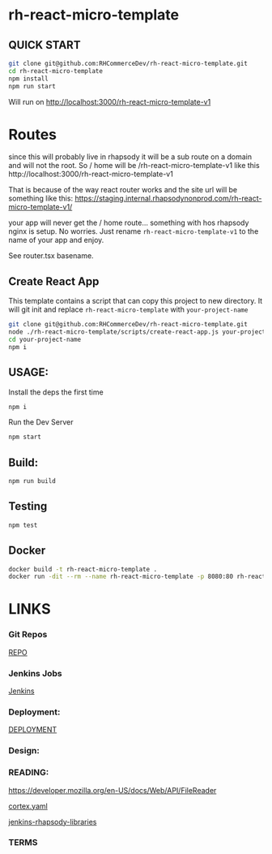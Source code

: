 # rh-react-micro-template

## QUICK START

```sh
git clone git@github.com:RHCommerceDev/rh-react-micro-template.git
cd rh-react-micro-template
npm install
npm run start
```

Will run on [http://localhost:3000/rh-react-micro-template-v1](http://localhost:3000/rh-react-micro-template-v1)

# Routes

since this will probably live in rhapsody it will be a sub route on a domain and will not the root.
So / home will be /rh-react-micro-template-v1 like this
http://localhost:3000/rh-react-micro-template-v1

That is because of the way react router works and the site url will be something like this:
https://staging.internal.rhapsodynonprod.com/rh-react-micro-template-v1/

your app will never get the / home route... something with hos rhapsody nginx is setup.
No worries. Just rename `rh-react-micro-template-v1` to the name of your app and enjoy.

See router.tsx basename.

## Create React App

This template contains a script that can copy this project to new directory.
It will git init and replace `rh-react-micro-template` with `your-project-name`

```sh
git clone git@github.com:RHCommerceDev/rh-react-micro-template.git
node ./rh-react-micro-template/scripts/create-react-app.js your-project-name
cd your-project-name
npm i
```

## USAGE:

Install the deps the first time

```sh
npm i
```

Run the Dev Server

```sh
npm start
```

## Build:

```sh
npm run build
```

## Testing

```sh
npm test
```

## Docker

```sh
docker build -t rh-react-micro-template .
docker run -dit --rm --name rh-react-micro-template -p 8080:80 rh-react-micro-template
```

# LINKS

### Git Repos

[REPO](https://github.com/RHCommerceDev/rh-react-micro-template)

### Jenkins Jobs

[Jenkins](https://jenkins.internal.rhapsodydevops.net/job/eCommerce/job/rh-react-micro-template/)

### Deployment:

[DEPLOYMENT](http://development.internal.rhapsodynonprod.com/rh-react-micro-template-v1)

### Design:

### READING:

https://developer.mozilla.org/en-US/docs/Web/API/FileReader

[cortex.yaml](https://restorationhardware.jira.com/wiki/spaces/AR/pages/2568028221/Onboarding+into+Cortex)

[jenkins-rhapsody-libraries](https://github.com/RHCommerceDev/jenkins-rhapsody-libraries)

### TERMS
